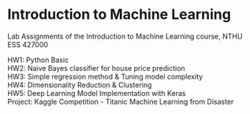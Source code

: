 # Introduction to Machine Learning
Lab Assignments of the Introduction to Machine Learning course, NTHU ESS 427000

HW1: Python Basic \
HW2: Naive Bayes classifier for house price prediction \
HW3: Simple regression method & Tuning model complexity \
HW4: Dimensionality Reduction & Clustering \
HW5: Deep Learning Model Implementation with Keras \
Project: Kaggle Competition - Titanic Machine Learning from Disaster
